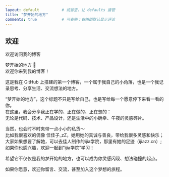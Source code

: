 ```yaml
---
layout: default          # 或留空，让 defaults 接管
title: "梦开始的地方"
comments: true           # 可省略；省略即默认显示评论
---
```



## 欢迎

欢迎访问我的博客<br>

梦开始的地方 🌙  <br>
欢迎你来到我的博客！<br>

这是我在 GitHub 上搭建的第一个博客，一个属于我自己的小角落，也是一个我记录思考、分享生活、交流想法的地方。<br>

“梦开始的地方”，这个标题不只是写给自己，也是写给每一个愿意停下来看一看的你。<br>
在这里，我会分享我正在学的、正在做的、正在想的：<br>
无论是代码、技术、产品设计，还是生活中的小确幸、午夜的灵感碎片。<br>

当然，也会时不时夹带一点小小的私货～<br>
比如我很喜欢的偶像 佳佳子_zZ，她用她的真诚与善良，带给我很多灵感和快乐；<br>
大家如果想要了解她，可以去佳人制作的ijia学院，那里有她的足迹（ijiazz.cn）;<br>
如果你也感兴趣，欢迎一起到“ijia学院”学习！<br>

希望它不仅仅是我的梦开始的地方，也可以成为你灵感闪现、想法碰撞的起点。<br>

如果你愿意，欢迎你留言、交流，甚至加入这个梦想的旅程。<br>
